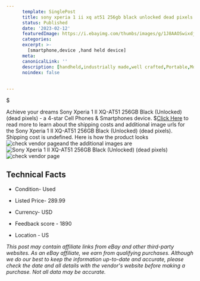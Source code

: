```yaml
---
      template: SinglePost
      title: sony xperia 1 ii xq at51 256gb black unlocked dead pixels 
      status: Published
      date: '2023-02-12'
      featuredImage: https://i.ebayimg.com/thumbs/images/g/1J8AAOSwixdj5fbE/s-l225.jpg
      categories: 
      excerpt: >-
        [smartphone,device ,hand held device]
      meta:
      canonicalLink: ''
      description: [handheld,industrially made,well crafted,Portable,Mobile,Compact,Convenient,Lightweight,Maneuverable,Man-portable,Miniature,Carriable,Hand-held,Light,Holdable,Transportable,Mobile device,Pocket-sized,On-the-go,Wireless,Cordless,Compact size,Convenient size, smartphone,device ,hand held device]
      noindex: false
      
        
---
```

$

Achieve your dreams Sony Xperia 1 II XQ-AT51 256GB Black (Unlocked) (dead pixels) - a 4-star Cell Phones & Smartphones device.
$[Click Here](https://www.ebay.com/itm/325530354041?hash=item4bcb1f0179%3Ag%3A1J8AAOSwixdj5fbE&mkevt=1&mkcid=1&mkrid=711-53200-19255-0&campid=%253CePNCampaignId%253E&customid=%253CreferenceId%253E&toolid=10049) to read more to learn about the shipping costs and additional image urls for the Sony Xperia 1 II XQ-AT51 256GB Black (Unlocked) (dead pixels). Shipping cost is undefined. Here is how the product looks ![check vendor page](https://i.ebayimg.com/thumbs/images/g/1J8AAOSwixdj5fbE/s-l225.jpg)and the additional images are![Sony Xperia 1 II XQ-AT51 256GB Black (Unlocked) (dead pixels)](https://i.ebayimg.com/images/g/1J8AAOSwixdj5fbE/s-l960.jpg)![check vendor page](https://origin-galleryplus.ebayimg.com/ws/web/325530354041_2_0_1/225x225.jpg,https://origin-galleryplus.ebayimg.com/ws/web/325530354041_3_0_1/225x225.jpg,https://origin-galleryplus.ebayimg.com/ws/web/325530354041_4_0_1/225x225.jpg)



 ## Technical Facts 



     
      

 - Condition- Used 


      

 - Listed Price- 289.99 


      

 - Currency- USD 


      

 - Feedback score - 1890 


      

 - Location - US 


      
      

 *_This post may contain affiliate links from eBay and other third-party websites. As an eBay affiliate, we earn from qualifying purchases. Although we do our best to keep the information up-to-date and accurate, please check the date and all details with the vendor's website before making a purchase. Not all data may be accurate._*






